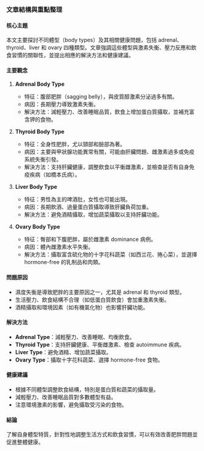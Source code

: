 ### 文章結構與重點整理

#### 核心主題
本文主要探討不同體型（body types）及其相關健康問題，包括 adrenal、thyroid、liver 和 ovary 四種類型。文章強調這些體型與激素失衡、壓力反應和飲食習慣的關聯性，並提出相應的解決方法和健康建議。

#### 主要觀念
1. **Adrenal Body Type**  
   - 特征：腹部肥胖（sagging belly），與皮質醇激素分泌過多有關。
   - 病因：長期壓力導致激素失衡。
   - 解決方法：減輕壓力、改善睡眠品質，飲食上增加蛋白質攝取，並補充富含钾的食物。

2. **Thyroid Body Type**  
   - 特征：全身性肥胖，尤以頸部和臉部為著。
   - 病因：主要與甲狀腺功能異常有關，可能由肝臟問題、雌激素過多或免疫系統失衡引發。
   - 解決方法：支持肝臟健康，調整飲食以平衡雌激素，並檢查是否有自身免疫疾病（如橋本氏病）。

3. **Liver Body Type**  
   - 特征：男性為主的啤酒肚，女性也可能出現。
   - 病因：長期飲酒、過量蛋白質攝取導致肝臟負荷加重。
   - 解決方法：避免酒精攝取，增加蔬菜攝取以支持肝臟功能。

4. **Ovary Body Type**  
   - 特征：臀部和下腹肥胖，屬於雌激素 dominance 病例。
   - 病因：體內雌激素水平失衡。
   - 解決方法：攝取富含硫化物的十字花科蔬菜（如西兰花、捲心菜），並選擇 hormone-free 的乳制品和肉類。

#### 問題原因
- 濕度失衡是導致肥胖的主要原因之一，尤其是 adrenal 和 thyroid 類型。
- 生活壓力、飲食結構不合理（如低蛋白質飲食）會加重激素失衡。
- 酒精攝取和環境因素（如有機氯化物）也影響肝臟功能。

#### 解決方法
- **Adrenal Type**：減輕壓力、改善睡眠、均衡飲食。
- **Thyroid Type**：支持肝臟健康、平衡雌激素、檢查 autoimmune 疾病。
- **Liver Type**：避免酒精、增加蔬菜攝取。
- **Ovary Type**：攝取十字花科蔬菜、選擇 hormone-free 食物。

#### 健康建議
- 根據不同體型調整飲食結構，特別是蛋白質和蔬菜的攝取量。
- 減輕壓力、改善睡眠品質對多數體型有益。
- 注意環境激素的影響，避免攝取受污染的食物。

#### 結論
了解自身體型特質，針對性地調整生活方式和飲食習慣，可以有效改善肥胖問題並促進整體健康。